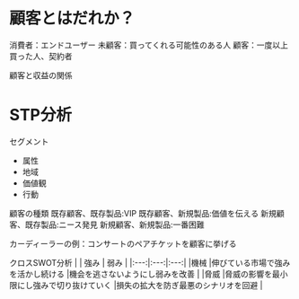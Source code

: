 # 顧客とはだれか？
消費者：エンドユーザー
未顧客：買ってくれる可能性のある人
顧客：一度以上買った人、契約者

顧客と収益の関係

# STP分析
セグメント
- 属性
- 地域
- 価値観
- 行動

顧客の種類
既存顧客、既存製品:VIP
既存顧客、新規製品:価値を伝える
新規顧客、既存製品:ニース発見
新規顧客、新規製品:一番困難

カーディーラーの例：コンサートのペアチケットを顧客に挙げる

クロスSWOT分析
|  | 強み | 弱み |
|:---:|:---:|:---:|
|機械 |伸びている市場で強みを活かし続ける |機会を逃さないようにし弱みを改善 |
|脅威 |脅威の影響を最小限にし強みで切り抜けていく |損失の拡大を防ぎ最悪のシナリオを回避 |
